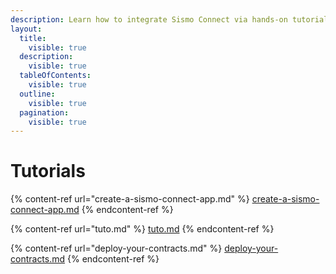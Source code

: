 ```yaml
---
description: Learn how to integrate Sismo Connect via hands-on tutorials.
layout:
  title:
    visible: true
  description:
    visible: true
  tableOfContents:
    visible: true
  outline:
    visible: true
  pagination:
    visible: true
---
```


# Tutorials

{% content-ref url="create-a-sismo-connect-app.md" %}
[create-a-sismo-connect-app.md](create-a-sismo-connect-app.md)
{% endcontent-ref %}

{% content-ref url="tuto.md" %}
[tuto.md](tuto.md)
{% endcontent-ref %}

{% content-ref url="deploy-your-contracts.md" %}
[deploy-your-contracts.md](deploy-your-contracts.md)
{% endcontent-ref %}
